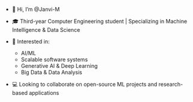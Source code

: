 - 👋 Hi, I’m @Janvi-M

- 🎓 Third-year Computer Engineering student | Specializing in Machine Intelligence & Data Science  
- 👀 Interested in:  
  - AI/ML  
  - Scalable software systems  
  - Generative AI & Deep Learning  
  - Big Data & Data Analysis  
- 💻 Looking to collaborate on open-source ML projects and research-based applications  
